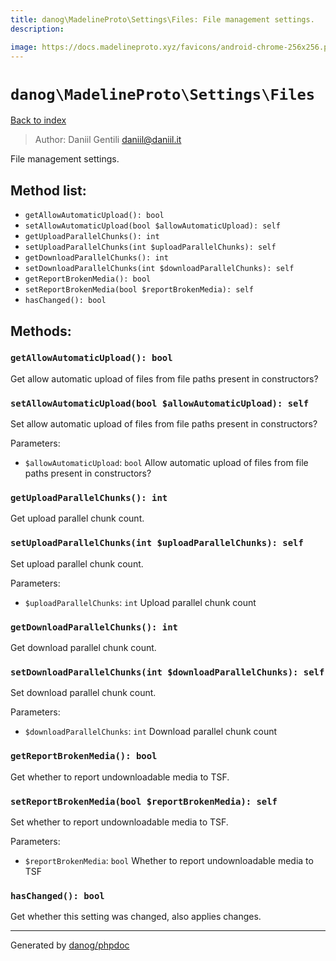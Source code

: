 ```yaml
---
title: danog\MadelineProto\Settings\Files: File management settings.
description: 

image: https://docs.madelineproto.xyz/favicons/android-chrome-256x256.png
---
```

# `danog\MadelineProto\Settings\Files`
[Back to index](../../../index.md)

> Author: Daniil Gentili <daniil@daniil.it>  
  

File management settings.  




## Method list:
* `getAllowAutomaticUpload(): bool`
* `setAllowAutomaticUpload(bool $allowAutomaticUpload): self`
* `getUploadParallelChunks(): int`
* `setUploadParallelChunks(int $uploadParallelChunks): self`
* `getDownloadParallelChunks(): int`
* `setDownloadParallelChunks(int $downloadParallelChunks): self`
* `getReportBrokenMedia(): bool`
* `setReportBrokenMedia(bool $reportBrokenMedia): self`
* `hasChanged(): bool`

## Methods:
### `getAllowAutomaticUpload(): bool`

Get allow automatic upload of files from file paths present in constructors?



### `setAllowAutomaticUpload(bool $allowAutomaticUpload): self`

Set allow automatic upload of files from file paths present in constructors?


Parameters:
* `$allowAutomaticUpload`: `bool` Allow automatic upload of files from file paths present in constructors?  



### `getUploadParallelChunks(): int`

Get upload parallel chunk count.



### `setUploadParallelChunks(int $uploadParallelChunks): self`

Set upload parallel chunk count.


Parameters:
* `$uploadParallelChunks`: `int` Upload parallel chunk count  



### `getDownloadParallelChunks(): int`

Get download parallel chunk count.



### `setDownloadParallelChunks(int $downloadParallelChunks): self`

Set download parallel chunk count.


Parameters:
* `$downloadParallelChunks`: `int` Download parallel chunk count  



### `getReportBrokenMedia(): bool`

Get whether to report undownloadable media to TSF.



### `setReportBrokenMedia(bool $reportBrokenMedia): self`

Set whether to report undownloadable media to TSF.


Parameters:
* `$reportBrokenMedia`: `bool` Whether to report undownloadable media to TSF  



### `hasChanged(): bool`

Get whether this setting was changed, also applies changes.



---
Generated by [danog/phpdoc](https://phpdoc.daniil.it)
